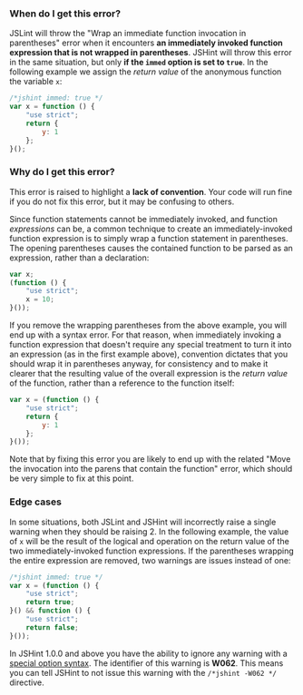 <!---
{
    "titles": [
        "Wrap an immediate function invocation in parentheses"
    ],
    "tools": [
        "jslint",
        "jshint"
    ],
    "tags": [
        "function",
        "iife"
    ],
    "contributors": [
        "jallardice"
    ],
    "slugs": [
        "wrap-an-immediate-function-invocation-in-parentheses"
    ]
}
-->

### When do I get this error?

JSLint will throw the "Wrap an immediate function invocation in parentheses" error when it encounters **an immediately
invoked function expression that is not wrapped in parentheses**. JSHint will throw this error in the same situation,
but only **if the `immed` option is set to `true`**. In the following example we assign the *return value* of the
anonymous function the variable `x`:

```javascript
/*jshint immed: true */
var x = function () {
    "use strict";
    return {
        y: 1
    };
}();
```

### Why do I get this error?

This error is raised to highlight a **lack of convention**. Your code will run fine if you do not fix this error, but it
may be confusing to others.

Since function statements cannot be immediately invoked, and function *expressions* can be, a common technique to create
an immediately-invoked function expression is to simply wrap a function statement in parentheses. The opening
parentheses causes the contained function to be parsed as an expression, rather than a declaration:

```javascript
var x;
(function () {
    "use strict";
    x = 10;
}());
```

If you remove the wrapping parentheses from the above example, you will end up with a syntax error. For that reason,
when immediately invoking a function expression that doesn't require any special treatment to turn it into an expression
(as in the first example above), convention dictates that you should wrap it in parentheses anyway, for consistency and
to make it clearer that the resulting value of the overall expression is the *return value* of the function, rather than
a reference to the function itself:

```javascript
var x = (function () {
    "use strict";
    return {
        y: 1
    };
}());
```

Note that by fixing this error you are likely to end up with the related "Move the invocation into the parens that
contain the function" error, which should be very simple to fix at this point.

### Edge cases

In some situations, both JSLint and JSHint will incorrectly raise a single warning when they should be raising 2. In the
following example, the value of `x` will be the result of the logical and operation on the return value of the two
immediately-invoked function expressions. If the parentheses wrapping the entire expression are removed, two warnings
are issues instead of one:

```javascript
/*jshint immed: true */
var x = (function () {
    "use strict";
    return true;
}() && function () {
    "use strict";
    return false;
}());
```

In JSHint 1.0.0 and above you have the ability to ignore any warning with a
[special option syntax](http://jshint.com/docs/#options). The identifier of this warning is **W062**. This means you
can tell JSHint to not issue this warning with the `/*jshint -W062 */` directive.
